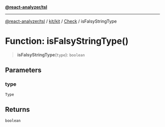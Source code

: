 [**@react-analyzer/tsl**](../../../../../README.md)

***

[@react-analyzer/tsl](../../../../../README.md) / [kit/kit](../../../README.md) / [Check](../README.md) / isFalsyStringType

# Function: isFalsyStringType()

> **isFalsyStringType**(`type`): `boolean`

## Parameters

### type

`Type`

## Returns

`boolean`
